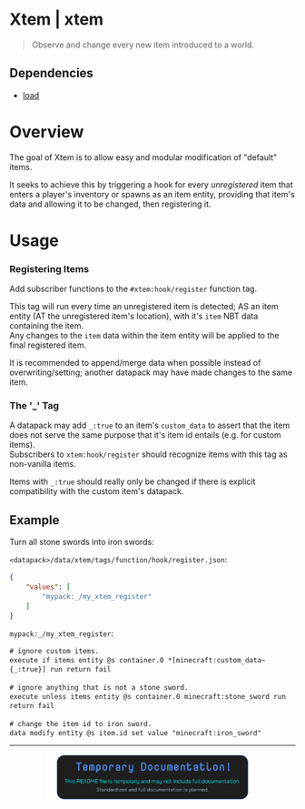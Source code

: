 
# Xtem | xtem
> Observe and change every new item introduced to a world.

## Dependencies
- [load](https://github.com/sixslime/load)

# Overview
The goal of Xtem is to allow easy and modular modification of "default" items.

It seeks to achieve this by triggering a hook for every *unregistered* item that enters a player's inventory or spawns as an item entity, providing that item's data and allowing it to be changed, then registering it.
# Usage

### Registering Items
Add subscriber functions to the `#xtem:hook/register` function tag.

This tag will run every time an unregistered item is detected; AS an item entity (AT the unregistered item's location), with it's `item` NBT data containing the item. \
Any changes to the `item` data within the item entity will be applied to the final registered item.

It is recommended to append/merge data when possible instead of overwriting/setting; another datapack may have made changes to the same item.

### The '_' Tag
A datapack may add `_:true` to an item's `custom_data` to assert that the item does not serve the same purpose that it's item id entails (e.g. for custom items). \
Subscribers to `xtem:hook/register` should recognize items with this tag as non-vanilla items.

Items with `_:true` should really only be changed if there is explicit compatibility with the custom item's datapack.

## Example
Turn all stone swords into iron swords:

`<datapack>/data/xtem/tags/function/hook/register.json`:
```json
{
    "values": [
        "mypack:_/my_xtem_register"
    ]
}
```

`mypack:_/my_xtem_register`:
```mcfunction
# ignore custom items.
execute if items entity @s container.0 *[minecraft:custom_data~{_:true}] run return fail

# ignore anything that is not a stone sword.
execute unless items entity @s container.0 minecraft:stone_sword run return fail

# change the item id to iron sword.
data modify entity @s item.id set value "minecraft:iron_sword"
```
___

<p align="center">
  <img src="https://raw.githubusercontent.com/sixslime/sixslime.github.io/refs/heads/main/info/logos/temporary_documentation.svg" width="75%" alt="Temporary Documentation Tag"/>
</p>
